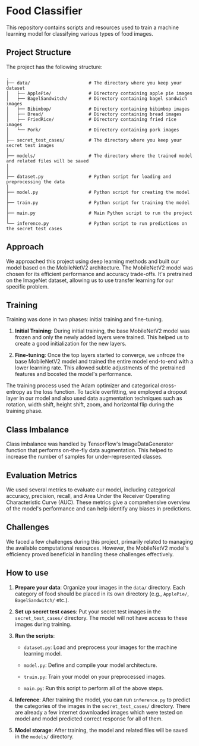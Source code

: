 # Food Classifier
 This repository contains scripts and resources used to train a machine learning model for classifying various types of food images.

## Project Structure

The project has the following structure:

```
.
├── data/                      # The directory where you keep your dataset
│   ├── ApplePie/              # Directory containing apple pie images
│   ├── BagelSandwitch/        # Directory containing bagel sandwich images
│   ├── Bibimbop/              # Directory containing bibimbop images
│   ├── Bread/                 # Directory containing bread images
│   ├── FriedRice/             # Directory containing fried rice images
│   └── Pork/                  # Directory containing pork images
│
├── secret_test_cases/         # The directory where you keep your secret test images
│
├── models/                    # The directory where the trained model and related files will be saved
│   
│
├── dataset.py                 # Python script for loading and preprocessing the data
│
├── model.py                   # Python script for creating the model
│
├── train.py                   # Python script for training the model
│
├── main.py                    # Main Python script to run the project
│
└── inference.py               # Python script to run predictions on the secret test cases
```

## Approach

We approached this project using deep learning methods and built our model based on the MobileNetV2 architecture. The MobileNetV2 model was chosen for its efficient performance and accuracy trade-offs. It's pretrained on the ImageNet dataset, allowing us to use transfer learning for our specific problem.

## Training

Training was done in two phases: initial training and fine-tuning. 

1. **Initial Training**: During initial training, the base MobileNetV2 model was frozen and only the newly added layers were trained. This helped us to create a good initialization for the new layers.

2. **Fine-tuning**: Once the top layers started to converge, we unfroze the base MobileNetV2 model and trained the entire model end-to-end with a lower learning rate. This allowed subtle adjustments of the pretrained features and boosted the model's performance.

The training process used the Adam optimizer and categorical cross-entropy as the loss function. To tackle overfitting, we employed a dropout layer in our model and also used data augmentation techniques such as rotation, width shift, height shift, zoom, and horizontal flip during the training phase.

## Class Imbalance

Class imbalance was handled by TensorFlow's ImageDataGenerator function that performs on-the-fly data augmentation. This helped to increase the number of samples for under-represented classes.

## Evaluation Metrics

We used several metrics to evaluate our model, including categorical accuracy, precision, recall, and Area Under the Receiver Operating Characteristic Curve (AUC). These metrics give a comprehensive overview of the model's performance and can help identify any biases in predictions.

## Challenges

We faced a few challenges during this project, primarily related to managing the available computational resources. However, the MobileNetV2 model's efficiency proved beneficial in handling these challenges effectively.

## How to use

1. **Prepare your data**: Organize your images in the `data/` directory. Each category of food should be placed in its own directory (e.g., `ApplePie/`, `BagelSandwitch/` etc.).

2. **Set up secret test cases**: Put your secret test images in the `secret_test_cases/` directory. The model will not have access to these images during training.

3. **Run the scripts**: 

   * `dataset.py`: Load and preprocess your images for the machine learning model.

   * `model.py`: Define and compile your model architecture.

   * `train.py`: Train your model on your preprocessed images.

   * `main.py`: Run this script to perform all of the above steps.

4. **Inference**: After training the model, you can run `inference.py` to predict the categories of the images in the `secret_test_cases/` directory. There are already a few internet downloaded images which were tested on model and model predicted correct response for all of them.

5. **Model storage**: After training, the model and related files will be saved in the `models/` directory.
